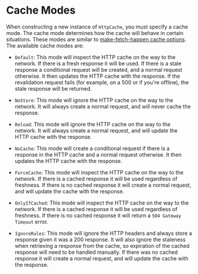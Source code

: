 # Cache Modes

When constructing a new instance of `HttpCache`, you must specify a cache mode. The cache mode determines how the cache will behave in certain situations. These modes are similar to [make-fetch-happen cache options](https://github.com/npm/make-fetch-happen#--optscache). The available cache modes are:

- `Default`: This mode will inspect the HTTP cache on the way to the network. If there is a fresh response it will be used. If there is a stale response a conditional request will be created, and a normal request otherwise. It then updates the HTTP cache with the response. If the revalidation request fails (for example, on a 500 or if you're offline), the stale response will be returned.

- `NoStore`: This mode will ignore the HTTP cache on the way to the network. It will always create a normal request, and will never cache the response.

- `Reload`: This mode will ignore the HTTP cache on the way to the network. It will always create a normal request, and will update the HTTP cache with the response.

- `NoCache`: This mode will create a conditional request if there is a response in the HTTP cache and a normal request otherwise. It then updates the HTTP cache with the response.

- `ForceCache`: This mode will inspect the HTTP cache on the way to the network. If there is a cached response it will be used regardless of freshness. If there is no cached response it will create a normal request, and will update the cache with the response.

- `OnlyIfCached`: This mode will inspect the HTTP cache on the way to the network. If there is a cached response it will be used regardless of freshness. If there is no cached response it will return a `504 Gateway Timeout` error.

- `IgnoreRules`: This mode will ignore the HTTP headers and always store a response given it was a 200 response. It will also ignore the staleness when retrieving a response from the cache, so expiration of the cached response will need to be handled manually. If there was no cached response it will create a normal request, and will update the cache with the response.
